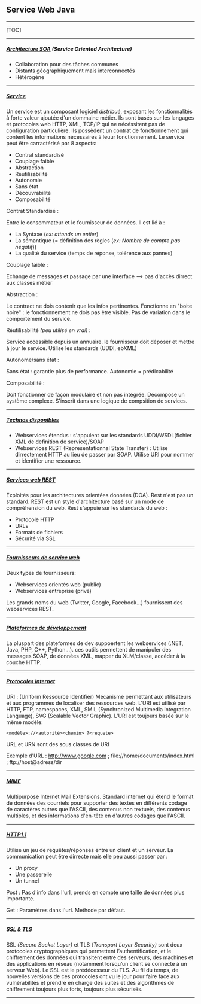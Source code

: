 ## Service Web Java

------

[TOC]

------

##### <u>Architecture SOA</u> (Service Oriented Architecture)

- Collaboration pour des tâches communes
- Distants géographiquement mais interconnectés
- Hétérogène

------

##### <u>Service</u>

Un service est un composant logiciel *distribué*, exposant les fonctionnalités à forte valeur ajoutée d'un dommaine métier. Ils sont basés sur les langages et protocoles web HTTP, XML, TCP/IP qui ne nécéssitent pas de configuration particulière. Ils possèdent un contrat de fonctionnement qui content les informations nécessaires à leuur fonctionnement. Le service peut être carractérisé par 8 aspects:

- Contrat standardisé
- Couplage faible
- Abstraction
- Réutilisabilité
- Autonomie
- Sans état
- Découvrabilité
- Composabilité



Contrat Standardisé : 

Entre le consommateur et le fournisseur de données. Il est lié à :

- La Syntaxe (*ex: attends un entier*)
- La sémantique (= définition des règles (*ex: Nombre de compte pas négatif*))
- La qualité du service (temps de réponse, tolérence aux pannes)



Couplage faible :

Echange de messages et passage par une interface —> pas d'accès dirrect aux classes métier



Abstraction :

Le contract ne dois contenir que les infos pertinentes. Fonctionne en "boite noire" : le fonctionnement ne dois pas être visible. Pas de variation dans le comportement du service.



Réutilisabilité *(peu utilisé en vrai)* :

Service accessible depuis un annuaire. le fournisseur doit déposer et mettre à jour le service. Utilise les standards (UDDI, ebXML) 



Autonome/sans état :

Sans état : garantie plus de performance. Autonomie = prédicabilité



Composabilité : 

Doit fonctionner de façon modulaire et non pas intégrée. Décompose un système complexe. S'inscrit dans une logique de compsition de services. 

------

##### <u>Technos disponibles</u>

- Webservices étendus : s'appuient sur les standards UDDI/WSDL(fichier XML de definition de service)/SOAP
- Webservices REST (Representationnal State Transfer) : Utilise dirrectement HTTP au lieu de passer par SOAP. Utilise URI pour nommer et identifier une ressource. 

------

##### <u>Services web REST</u>

Exploités pour les architectures orientées données (DOA). Rest n'est pas un standard. REST est un style d'architecture basé sur un mode de compréhension du web. Rest s'appuie sur les standards du web : 

- Protocole HTTP
- URLs
- Formats de fichiers
- Sécurité via SSL

------

##### <u>Fournisseurs de service web</u>

Deux types de fournisseurs:

- Webservices orientés web (public)
- Webservices entreprise (privé)

Les grands noms du web (Twitter, Google, Facebook…) fournissent des webservices REST.

------

##### <u>Plateformes de développement</u>

La pluspart des plateformes de dev suppoertent les webservices (.NET, Java, PHP, C++, Python…). ces outils permettent de manipuler des messages SOAP, de données XML, mapper du XLM/classe, accéder à la couche HTTP.

------

##### <u>Protocoles internet</u>

URI : (Uniform Ressource Identifier) Mécanisme permettant aux utilisateurs et aux programmes de localiser des ressources web. L'URI est utilisé par HTTP, FTP, namespaces, XML, SMIL (Synchronized Multimedia Integration Language), SVG (Scalable Vector Graphic). L'URI est toujours basée sur le même modèle:

```
<modèle>://<autorité><chemin> ?<requete>
```

URL et URN sont des sous classes de URI

Exemple d'URL : http://www.google.com ; file://home/documents/index.html ; ftp://host@adress/dir

------

##### <u>MIME</u>

Multipurpose Internet Mail Extensions. Standard internet qui étend le format de données des courriels pour supporter des textes en différents codage de caractères autres que l'ASCII, des contenus non textuels, des contenus multiples, et des informations d'en-tête en d'autres codages que l'ASCII.

------

##### <u>HTTP1.1</u>

Utilise un jeu de requêtes/réponses entre un client et un serveur. La communication peut être dirrecte mais elle peu aussi passer par :

- Un proxy
- Une passerelle
- Un tunnel

Post : Pas d'info dans l'url, prends en compte une taille de données plus importante.

Get : Paramètres dans l'url. Methode par défaut.

------

##### <u>SSL & TLS</u>

SSL *(Secure Socket Layer)* et TLS  *(Transport Layer Security)* sont deux protocoles cryptographiques qui permettent 
l’authentification, et le chiffrement des données qui transitent entre des serveurs, des machines et des applications en réseau (notamment lorsqu’un client se connecte à un serveur Web). Le SSL est le prédécesseur du TLS. Au fil du temps, de nouvelles versions de ces protocoles ont vu le jour pour faire face aux vulnérabilités et prendre en charge des suites et des algorithmes de chiffrement toujours plus forts, toujours plus sécurisés.

------

